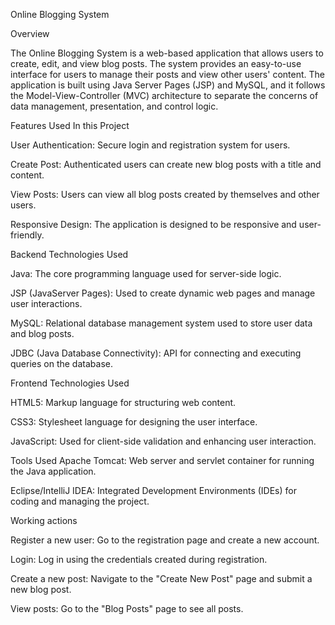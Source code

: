Online Blogging System

Overview

The Online Blogging System is a web-based application that allows users to create, edit, and view blog posts. 
The system provides an easy-to-use interface for users to manage their posts and view other users' content. 
The application is built using Java Server Pages (JSP) and MySQL, and it follows the Model-View-Controller (MVC) architecture to separate the concerns of data management, presentation, and control logic.

Features Used In this Project

User Authentication: Secure login and registration system for users.

Create Post: Authenticated users can create new blog posts with a title and content.

View Posts: Users can view all blog posts created by themselves and other users.

Responsive Design: The application is designed to be responsive and user-friendly.

Backend Technologies Used

Java: The core programming language used for server-side logic.

JSP (JavaServer Pages): Used to create dynamic web pages and manage user interactions.

MySQL: Relational database management system used to store user data and blog posts.

JDBC (Java Database Connectivity): API for connecting and executing queries on the database.

Frontend Technologies Used

HTML5: Markup language for structuring web content.

CSS3: Stylesheet language for designing the user interface.

JavaScript: Used for client-side validation and enhancing user interaction.

Tools Used 
Apache Tomcat: Web server and servlet container for running the Java application. 

Eclipse/IntelliJ IDEA: Integrated Development Environments (IDEs) for coding and managing the project.

Working actions 

Register a new user: Go to the registration page and create a new account.

Login: Log in using the credentials created during registration.

Create a new post: Navigate to the "Create New Post" page and submit a new blog post.

View posts: Go to the "Blog Posts" page to see all posts.
